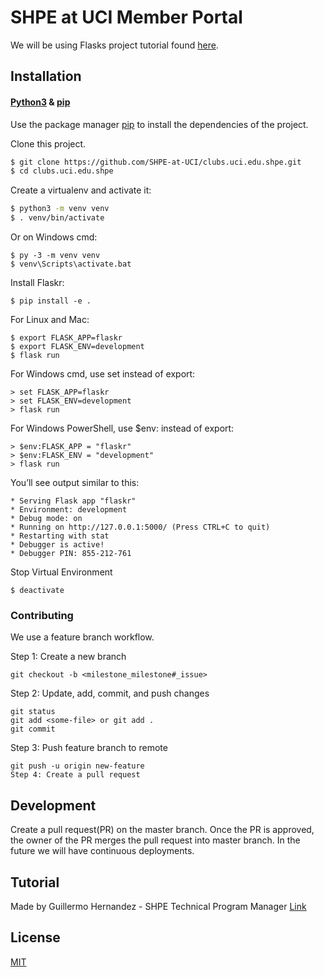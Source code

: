 # SHPE at UCI Member Portal

We will be using Flasks project tutorial found [here](http://flask.palletsprojects.com/en/1.1.x/tutorial/).

## Installation

#### [Python3](https://www.python.org/downloads/) & [pip](https://pip.pypa.io/en/stable/)

Use the package manager [pip](https://pip.pypa.io/en/stable/) to install the dependencies of the project.

Clone this project.

```bash
$ git clone https://github.com/SHPE-at-UCI/clubs.uci.edu.shpe.git
$ cd clubs.uci.edu.shpe
```

Create a virtualenv and activate it:

```bash
$ python3 -m venv venv
$ . venv/bin/activate
```

Or on Windows cmd:

```
$ py -3 -m venv venv
$ venv\Scripts\activate.bat
```

Install Flaskr:

```
$ pip install -e .
```

For Linux and Mac:

```
$ export FLASK_APP=flaskr
$ export FLASK_ENV=development
$ flask run
```

For Windows cmd, use set instead of export:

```
> set FLASK_APP=flaskr
> set FLASK_ENV=development
> flask run
```

For Windows PowerShell, use \$env: instead of export:

```
> $env:FLASK_APP = "flaskr"
> $env:FLASK_ENV = "development"
> flask run
```

You’ll see output similar to this:

```
* Serving Flask app "flaskr"
* Environment: development
* Debug mode: on
* Running on http://127.0.0.1:5000/ (Press CTRL+C to quit)
* Restarting with stat
* Debugger is active!
* Debugger PIN: 855-212-761
```

Stop Virtual Environment

```
$ deactivate
```

### Contributing

We use a feature branch workflow.

Step 1: Create a new branch

```
git checkout -b <milestone_milestone#_issue>
```

Step 2: Update, add, commit, and push changes

```
git status
git add <some-file> or git add .
git commit
```

Step 3: Push feature branch to remote

```
git push -u origin new-feature
Step 4: Create a pull request
```

## Development

Create a pull request(PR) on the master branch.
Once the PR is approved, the owner of the PR merges the pull request into master branch.
In the future we will have continuous deployments.

## Tutorial

Made by Guillermo Hernandez - SHPE Technical Program Manager
[Link]()

## License

[MIT](https://choosealicense.com/licenses/mit/)

